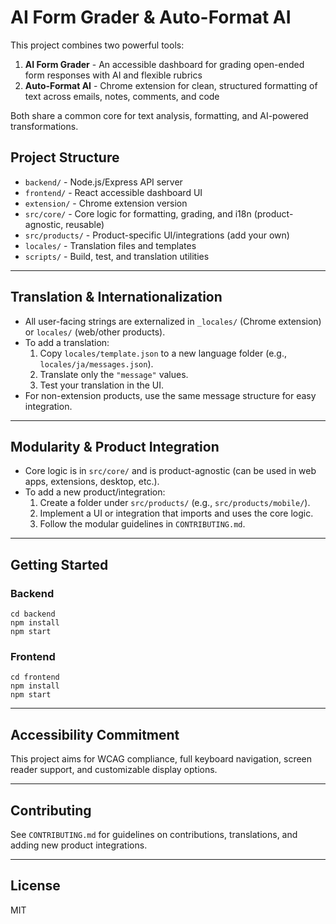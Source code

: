 # AI Form Grader & Auto-Format AI

This project combines two powerful tools:

1. **AI Form Grader** - An accessible dashboard for grading open-ended form responses with AI and flexible rubrics
2. **Auto-Format AI** - Chrome extension for clean, structured formatting of text across emails, notes, comments, and code

Both share a common core for text analysis, formatting, and AI-powered transformations.


## Project Structure
- `backend/` - Node.js/Express API server
- `frontend/` - React accessible dashboard UI
- `extension/` - Chrome extension version
- `src/core/` - Core logic for formatting, grading, and i18n (product-agnostic, reusable)
- `src/products/` - Product-specific UI/integrations (add your own)
- `locales/` - Translation files and templates
- `scripts/` - Build, test, and translation utilities

---

## Translation & Internationalization
- All user-facing strings are externalized in `_locales/` (Chrome extension) or `locales/` (web/other products).
- To add a translation:
  1. Copy `locales/template.json` to a new language folder (e.g., `locales/ja/messages.json`).
  2. Translate only the `"message"` values.
  3. Test your translation in the UI.
- For non-extension products, use the same message structure for easy integration.

---

## Modularity & Product Integration
- Core logic is in `src/core/` and is product-agnostic (can be used in web apps, extensions, desktop, etc.).
- To add a new product/integration:
  1. Create a folder under `src/products/` (e.g., `src/products/mobile/`).
  2. Implement a UI or integration that imports and uses the core logic.
  3. Follow the modular guidelines in `CONTRIBUTING.md`.

---

## Getting Started

### Backend
```
cd backend
npm install
npm start
```

### Frontend
```
cd frontend
npm install
npm start
```

---

## Accessibility Commitment
This project aims for WCAG compliance, full keyboard navigation, screen reader support, and customizable display options.

---

## Contributing
See `CONTRIBUTING.md` for guidelines on contributions, translations, and adding new product integrations.

---

## License
MIT
